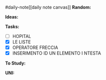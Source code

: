 #daily-note[[daily note canvas]] 
**Random:**


**Ideas:**


**Tasks:**
- [ ] HOPITAL 
- [x] LE LISTE
- [x] OPERATORE FRECCIA
- [x] INSERIMENTO ID UN ELEMENTO I NTESTA

**To Study:**


**UNI:**
